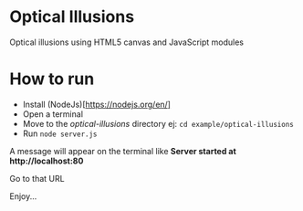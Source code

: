 # Optical Illusions
Optical illusions using HTML5 canvas and JavaScript modules

# How to run 
- Install (NodeJs)[https://nodejs.org/en/] 
- Open a terminal
- Move to the _optical-illusions_ directory ej: `cd example/optical-illusions`
- Run `node server.js`

A message will appear on the terminal like **Server started at http://localhost:80**

Go to that URL

Enjoy...

